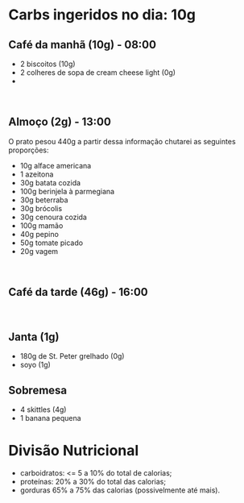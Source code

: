 # Carbs ingeridos no dia: 10g

## Café da manhã (10g) - 08:00

- 2 biscoitos (10g)
- 2 colheres de sopa de cream cheese light (0g) 
- 
<br>

## Almoço (2g) - 13:00

O prato pesou 440g a partir dessa informação chutarei as seguintes proporções:

- 10g alface americana
- 1 azeitona
- 30g batata cozida
- 100g berinjela à parmegiana
- 30g beterraba
- 30g brócolis
- 30g cenoura cozida
- 100g mamão
- 40g pepino
- 50g tomate picado
- 20g vagem
<br>


## Café da tarde (46g) - 16:00

  
<br>

## Janta (1g)

- 180g de St. Peter grelhado (0g)
- soyo (1g)

## Sobremesa

- 4 skittles (4g)
- 1 banana pequena


# Divisão Nutricional

- carboidratos: <= 5 a 10% do total de calorias;
- proteínas: 20% a 30% do total das calorias;
- gorduras 65% a 75% das calorias (possivelmente até mais).